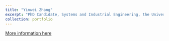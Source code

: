 ```yaml
---
title: "Yinwei Zhang"
excerpt: "PhD Candidate, Systems and Industrial Engineering, the University of Arizona"
collection: portfolio
---
```

[More information here](https://yinwei-zhang.github.io/)
